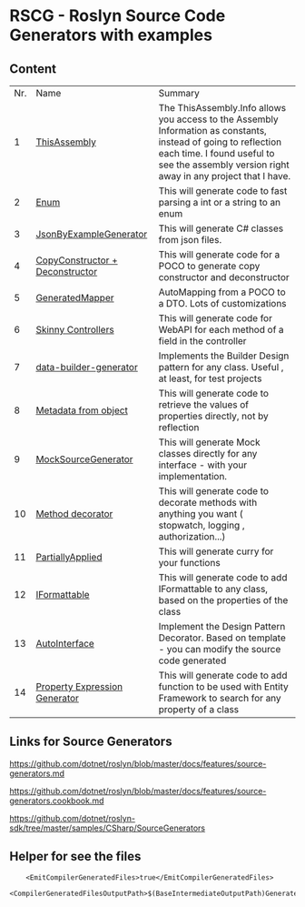 
# RSCG - Roslyn Source Code Generators with examples



## Content


<table>
<tr>
<td>Nr.</td><td>Name</td><td>Summary</td>

</tr>

<tr>
<td>1</td>
<td>
<a href='https://github.com/ignatandrei/RSCG_Examples/tree/main/ApplicationVersion' target='_blank'>ThisAssembly</a>
</td>

<td>The ThisAssembly.Info allows you access to the Assembly Information as constants, instead of going to reflection each time. I found useful to see the assembly version right away in any project that I have.</td>

</td>

</tr>

<tr>
<td>2</td>
<td>
<a href='https://github.com/ignatandrei/RSCG_Examples/tree/main/Enum' target='_blank'>Enum</a>
</td>

<td>This will generate code to fast parsing a int or a string to an enum</td>

</td>

</tr>

<tr>
<td>3</td>
<td>
<a href='https://github.com/ignatandrei/RSCG_Examples/tree/main/JsonToClass' target='_blank'>JsonByExampleGenerator</a>
</td>

<td>This will generate C# classes from json files.</td>

</td>

</tr>

<tr>
<td>4</td>
<td>
<a href='https://github.com/ignatandrei/RSCG_Examples/tree/main/CopyConstructor' target='_blank'>CopyConstructor + Deconstructor</a>
</td>

<td>This will generate code for a POCO to generate copy constructor and deconstructor</td>

</td>

</tr>

<tr>
<td>5</td>
<td>
<a href='https://github.com/ignatandrei/RSCG_Examples/tree/main/DTOMapper' target='_blank'>GeneratedMapper</a>
</td>

<td>AutoMapping from a POCO to a DTO. Lots of customizations</td>

</td>

</tr>

<tr>
<td>6</td>
<td>
<a href='https://github.com/ignatandrei/RSCG_Examples/tree/main/SkinnyControllers' target='_blank'>Skinny Controllers</a>
</td>

<td>This will generate code for WebAPI for each method of a field in the controller</td>

</td>

</tr>

<tr>
<td>7</td>
<td>
<a href='https://github.com/ignatandrei/RSCG_Examples/tree/main/DP_Builder' target='_blank'>data-builder-generator</a>
</td>

<td>Implements the Builder Design pattern for any class. Useful , at least, for test projects </td>

</td>

</tr>

<tr>
<td>8</td>
<td>
<a href='https://github.com/ignatandrei/RSCG_Examples/tree/main/MetadataFromObject' target='_blank'>Metadata from object</a>
</td>

<td>This will generate code to retrieve the values of properties directly, not by reflection</td>

</td>

</tr>

<tr>
<td>9</td>
<td>
<a href='https://github.com/ignatandrei/RSCG_Examples/tree/main/DynamicMocking' target='_blank'>MockSourceGenerator</a>
</td>

<td>This will generate Mock classes directly for any interface - with your implementation.</td>

</td>

</tr>

<tr>
<td>10</td>
<td>
<a href='https://github.com/ignatandrei/RSCG_Examples/tree/main/MethodDecorator' target='_blank'>Method decorator</a>
</td>

<td>This will generate code to decorate methods with anything you want ( stopwatch, logging , authorization...)</td>

</td>

</tr>

<tr>
<td>11</td>
<td>
<a href='https://github.com/ignatandrei/RSCG_Examples/tree/main/PartiallyFunction' target='_blank'>PartiallyApplied</a>
</td>

<td>This will generate curry for your functions </td>

</td>

</tr>

<tr>
<td>12</td>
<td>
<a href='https://github.com/ignatandrei/RSCG_Examples/tree/main/IFormattable' target='_blank'>IFormattable</a>
</td>

<td>This will generate code to add IFormattable to any class, based on the properties of the class</td>

</td>

</tr>

<tr>
<td>13</td>
<td>
<a href='https://github.com/ignatandrei/RSCG_Examples/tree/main/DP_Decorator' target='_blank'>AutoInterface</a>
</td>

<td>Implement the Design Pattern Decorator. Based on template - you can modify the source code generated</td>

</td>

</tr>

<tr>
<td>14</td>
<td>
<a href='https://github.com/ignatandrei/RSCG_Examples/tree/main/PropertyExpressionGenerator' target='_blank'>Property Expression Generator</a>
</td>

<td>This will generate code to add function to be used with Entity Framework to search for any property of a class</td>

</td>

</tr>

</table>

## Links for Source Generators

https://github.com/dotnet/roslyn/blob/master/docs/features/source-generators.md

https://github.com/dotnet/roslyn/blob/master/docs/features/source-generators.cookbook.md

https://github.com/dotnet/roslyn-sdk/tree/master/samples/CSharp/SourceGenerators

## Helper for see the files

```   
    <EmitCompilerGeneratedFiles>true</EmitCompilerGeneratedFiles>
    <CompilerGeneratedFilesOutputPath>$(BaseIntermediateOutputPath)Generated</CompilerGeneratedFilesOutputPath>
```